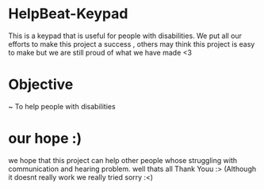 # HelpBeat-Keypad
This is a keypad that is useful for people with disabilities. We put all our efforts to make this project a success , others may think this project is easy to make but we are still proud of what we have made <3

# Objective
~ To help people with disabilities

# our hope :)
we hope that this project can help other people whose struggling with communication and hearing problem. well thats all Thank Youu :> (Although it doesnt really work we really tried sorry :<)

